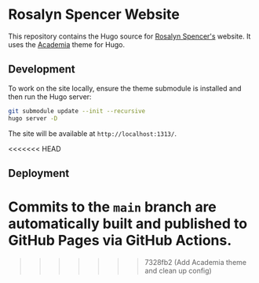 # Rosalyn Spencer Website

This repository contains the Hugo source for [Rosalyn Spencer's](https://www.rosalynspencer.co.uk/) website. It uses the [Academia](https://github.com/themefisher/academia-hugo) theme for Hugo.

## Development

To work on the site locally, ensure the theme submodule is installed and then run the Hugo server:

```bash
git submodule update --init --recursive
hugo server -D
```

The site will be available at `http://localhost:1313/`.

<<<<<<< HEAD

## Deployment

Commits to the `main` branch are automatically built and published to GitHub Pages via GitHub Actions.
=======
>>>>>>> 7328fb2 (Add Academia theme and clean up config)
